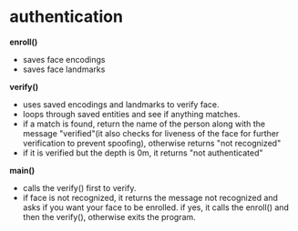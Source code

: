 # authentication

**enroll()**

- saves face encodings
- saves face landmarks

**verify()**

- uses saved encodings and landmarks to verify face. 
- loops through saved entities and see if anything matches.
- if a match is found, return the name of the person along with the message "verified"(it also checks for
    liveness of the face for further verification to prevent spoofing), otherwise returns "not recognized"
- if it is verified but the depth is 0m, it returns "not authenticated"

**main()**

- calls the verify() first to verify. 
- if face is not recognized, it returns the message not recognized and asks if you want your face to be enrolled. 
if yes, it calls the enroll() and then the verify(), otherwise exits the program.

